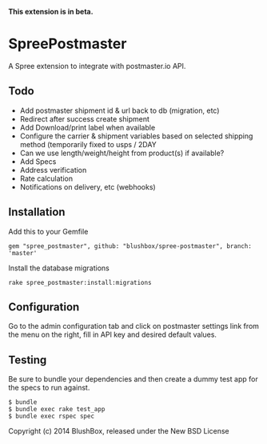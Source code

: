 
**This extension is in beta.**

SpreePostmaster
===============

A Spree extension to integrate with postmaster.io API.

Todo
----

* Add postmaster shipment id & url back to db (migration, etc)
* Redirect after success create shipment
* Add Download/print label when available
* Configure the carrier & shipment variables based on selected shipping method (temporarily fixed to usps / 2DAY
* Can we use length/weight/height from product(s) if available?
* Add Specs
* Address verification
* Rate calculation
* Notifications on delivery, etc (webhooks)

Installation
------------

Add this to your Gemfile

    gem "spree_postmaster", github: "blushbox/spree-postmaster", branch: 'master'

Install the database migrations 

    rake spree_postmaster:install:migrations

Configuration
-------------

Go to the admin configuration tab and click on postmaster settings link from the menu on the right, fill in API key and desired default values.

Testing
-------

Be sure to bundle your dependencies and then create a dummy test app for the specs to run against.

    $ bundle
    $ bundle exec rake test_app
    $ bundle exec rspec spec

Copyright (c) 2014 BlushBox, released under the New BSD License
